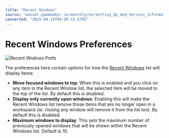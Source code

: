 ```yaml
---
title: "Recent Windows"
source: "manual.gamemaker.io/monthly/en/Setting_Up_And_Version_Information/IDE_Preferences/General/Recent_Windows.htm"
converted: "2025-09-14T04:00:13.579Z"
---
```


# Recent Windows Preferences

![Recent Wndows Prefs](../../../assets/Images/Setup_And_Version/Preferences/General_Recent_Windows_Prefs.png)

The preferences here contain options for how the [Recent Windows](../../../IDE_Navigation/Recent_Windows.md) list will display items:

-   **Move focused windows to top**: When this is enabled and you click on any item in the Recent Window list, the selected item will be moved to the top of the list. By default this is disabled.
-   **Display only currently open windows**: Enabling this will make the Recent Windows list remove those items that are no longer open in a workspace (ie: closing any window will remove it from the list too). By default this is disabled.
-   **Maximum windows to display**: This sets the maximum number of previously opened windows that will be shown within the Recent Windows list. Default is 10.